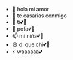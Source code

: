 - 👋 hola mi amor
- 👀 te casarias conmigo
- 🌱 ti💕🥺
- 💞️ pofa💕🥺
- 📫 mi niña💕🥺
- 😄 di que chi💕🥺
- ⚡ waaaaaa💕

<!---
ManuelitoDzul/ManuelitoDzul is a ✨ special ✨ repository because its `README.md` (this file) appears on your GitHub profile.
You can click the Preview link to take a look at your changes.
--->
